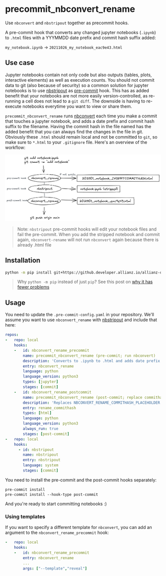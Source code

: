 # precommit_nbconvert_rename

Use `nbconvert` and `nbstripout` together as precommit hooks.

A pre-commit hook that converts any changed jupyter notebooks (`.ipynb`) to `.html` files with a YYYMMDD date prefix and commit hash suffix added:

`my_notebook.ipynb` -> `20211026_my_notebook_eac9e43.html`

## Use case

Jupyter notebooks contain not only code but also outputs (tables, plots, interactive elements) as well as execution counts. You should not commit data to git (also because of security) so a common solution for jupyter notebooks is to use [nbstripout](https://github.com/kynan/nbstripout) as [pre-commit](https://pre-commit.com/) hook. This has as added benefit that your notebooks are not more easily version-controlled, as re-running a cell does not lead to a `git diff`. The downside is having to re-execute notebooks everytime you want to view or share them.

`precommit_nbconvert_rename` runs [nbconvert](https://github.com/jupyter/nbconvert) each time you make a commit that touches a jupyter notebook, and adds a date prefix and commit hash suffix to the filename. Having the commit hash in the file named has the added benefit that you can always find the changes in the file in git. Obviously these `.html` should remain local and not be committed to `git`, so make sure to `*.html` to your `.gitignore` file. Here's an overview of the workflow:

<img src="images/schema_workflow.png" width="700px">

> Note: `nbstripout` pre-commit hooks will edit your notebook files and fail the pre-commit. When you add the stripped notebook and commit again, `nbconvert-rename` will not run `nbconvert` again because there is already .html file

## Installation

```bash
python -m pip install git+https://github.developer.allianz.io/allianz-direct/precommit_nbconvert_rename.git
```

> Why `python -m pip` instead of just `pip`? See this post on [why it has fewer problems](https://adamj.eu/tech/2020/02/25/use-python-m-pip-everywhere/)

## Usage

You need to update the `.pre-commit-config.yaml` in your repository. We'll assume you want to use `nbconvert_rename` with [nbstripout](https://github.com/kynan/nbstripout#using-nbstripout-as-a-pre-commit-hook) and include that here:

```yaml
repos:
-   repo: local
    hooks:
    -   id: nbconvert_rename_precommit
        name: precommit_nbconvert_rename (pre-commit; run nbconvert)
        description: 'Converts to .ipynb to .html and adds date prefix and hash placeholder.'
        entry: nbconvert_rename
        language: python
        language_version: python3
        types: [jupyter]
        stages: [commit]
    -   id: nbconvert_rename_postcommit
        name: precommit_nbconvert_rename (post-commit; replace commithash in .html filenames)
        description: 'Replaces NBCONVERT_RENAME_COMMITHASH_PLACEHOLDER with commit hash in any .html filenames.'
        entry: rename_commithash
        types: [html]    
        language: python
        language_version: python3
        always_run: true
        stages: [post-commit]
-   repo: local
    hooks:
      - id: nbstripout
        name: nbstripout
        entry: nbstripout
        language: system
        stages: [commit]

```

You need to install the pre-commit and the post-commit hooks separately:

```shell
pre-commit install
pre-commit install --hook-type post-commit
```

And you're ready to start committing notebooks :)

### Using templates

If you want to specify a different template for `nbconvert`, you can add an argument to the `nbconvert_rename_precommit` hook:

```yaml
-   repo: local
    hooks:
    -   id: nbconvert_rename_precommit
        entry: nbconvert_rename
        ...
        args: ["--template","reveal"]
```
